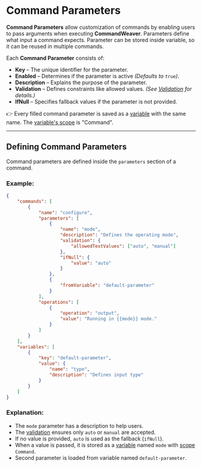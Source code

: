 # Command Parameters

**Command Parameters** allow customization of commands by enabling users to pass arguments when executing **CommandWeaver**. Parameters define what input a command expects.
Parameter can be stored inside variable, so it can be reused in multiple commands.

Each **Command Parameter** consists of:
- **Key** – The unique identifier for the parameter.
- **Enabled** – Determines if the parameter is active *(Defaults to `true`)*.
- **Description** – Explains the purpose of the parameter.
- **Validation** – Defines constraints like allowed values. *(See [Validation](validation.md) for details.)*
- **IfNull** – Specifies fallback values if the parameter is not provided.

👉 Every filled command parameter is saved as a [variable](variable.md) with the same name. The [variable's scope](variable-scope.md) is "Command".

---

## Defining Command Parameters

Command parameters are defined inside the `parameters` section of a command.

### Example:
```json
{
    "commands": [
        {
            "name": "configure",
            "parameters": [
                {
                    "name": "mode",
                    "description": "Defines the operating mode",
                    "validation": {
                        "allowedTextValues": ["auto", "manual"]
                    },
                    "ifNull": {
                        "value": "auto"
                    }
                },
                {
                    "fromVariable": "default-parameter"
                }
            ],
            "operations": [
                {
                    "operation": "output",
                    "value": "Running in {{mode}} mode."
                }
            ]
        }
    ],
    "variables": [
        {
            "key": "default-parameter",
            "value": {
                "name": "type",
                "description": "Defines input type"
            }
        }
    ]
}
```

### Explanation:
- The `mode` parameter has a description to help users.
- The [validation](validation.md) ensures only `auto` or `manual` are accepted.
- If no value is provided, `auto` is used as the fallback (`ifNull`).
- When a value is passed, it is stored as a [variable](variable.md) named `mode` with [scope](variable-scope.md) `Command`. 
- Second parameter is loaded from variable named `default-parameter`.
